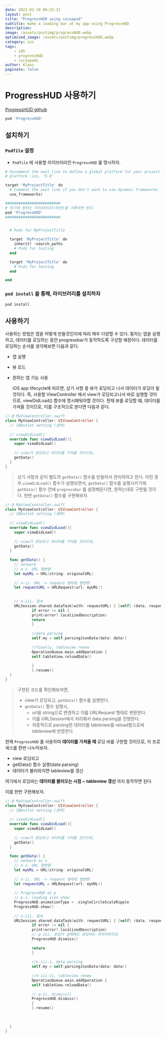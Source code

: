 ```yaml
---
date: 2021-02-18 06:32:21
layout: post
title: "ProgressHUD using cocoapod"
subtitle: make a loading bar at my app using ProgressHUD
description:
image: /assets/postimg/progressHUD.webp
optimized_image: /assets/postimg/progressHUD.webp
category: ios
tags:
    - iOS
    - progressHUD
    - cocoapods
author: Klaus
paginate: false
---
```




# ProgressHUD 사용하기



[ProgressHUD github](https://github.com/relatedcode/ProgressHUD)

``` zsh
pod 'ProgressHUD'
```



## 설치하기



### `Podfile` 설정

- `Podfile` 에 사용할 라이브러리인 `ProgressHUD` 를 명시하자.

``` zsh
# Uncomment the next line to define a global platform for your project
# platform :ios, '9.0'

target 'MyProjectTitle' do
  # Comment the next line if you don't want to use dynamic frameworks
  use_frameworks!

#########################
# 여기에 원하는 라이브러리(+버전)을 기록하면 된다.
pod 'ProgressHUD'
#########################


  # Pods for MyProjectTitle

  target 'MyProjectTitle' do
    inherit! :search_paths
    # Pods for testing
  end

  target 'MyProjectTitle' do
    # Pods for testing
  end

end
```



### `pod install`  을 통해, 라이브러리를 설치하자

``` zsh
pod install
```











## 사용하기

 사용하는 방법은 앱을 어떻게 만들것인지에 따라 매우 다양할 수 있다. 필자는 앱을 실행하고, 데이터를 로딩하는 동안 progressbar가 동작하도록 구성할 예정이다. 데이터를 로딩하는 순서를 생각해보면 다음과 같다.

- 앱 실행
- 뷰 로드
- 원하는 앱 기능 사용

  iOS app lifecycle에 따르면, 상기 사항 중 뷰가 로딩되고 나서 데이터가 로딩이 될 것이다. 즉, 사용할 ViewController 에서 view가 로딩되고나서 바로 실행할 것이므로, viewDidLoad() 함수에 명시해둬야할 것이다. 현재 뷰를 로딩할 떄, 데이터를 가져올 것이므로, 이를 구조적으로 본다면 다음과 같다.

``` swift
// @ MyViewController.swift
class MyViewController: UIViewController {
  // IBOutlet setting (생략)
  
  // viewDidLoad()
  override func viewDidLoad(){
    super.viewDidLoad()
    
    // view가 로딩되고 데이터를 가져올 것이므로,
    getData()
  }
}
```

>  상기 사항과 같이 별도의 `getData()` 함수를 만들어서 관리하려고 한다. 이런 경우,`viewDidLoad()` 함수가 실행되면서, `getData()` 함수를 실행시키기에  `getData()` 함수 안에 `progressbar` 를 설정해둔다면, 원하는대로 구현될 것이다. 한번 `getData()` 함수를 구현해보자. 





``` swift
// @ MyViewController.swift
class MyViewController: UIViewController {
  // IBOutlet setting (생략)
  
  // viewDidLoad()
  override func viewDidLoad(){
    super.viewDidLoad()
    
    // view가 로딩되고 데이터를 가져올 것이므로,
    getData()
  }
  
  func getData() {
    // network
    // n-i. URL 형변환
    let myURL = URL(string: originalURL)
    
    // n-ii. URL -> request 형태로 형변환
    let requestURL = URLRequest(url: myURL!)
    
    
    // n-iii. 접속
    URLSession.shared.dataTask(with: requestURL) { [self] (data, response, error) in
            if error != nil {
            print(error?.localizedDescription)
            return
            }
            
            //data parsing
            self.my = self.parsingJsonData(data: data!)
            
            //finally, tableview renew
            OperationQueue.main.addOperation {
            self.tableView.reloadData()
            
            }
            }.resume()
  }
}
```

> 구현된 코드를 확인해보자면, 
>
> - view가 로딩되고, `getData()` 함수를 실행한다.
> - `getData()` 함수 실행시, 
>   - url을 string으로 변경하고 이를 URLRequest 형태로 변환한다.
>   - 이를 URLSession에서 처리해서 data parsing을 진행한다.
>   - 최종적으로 parsing한 데이터를 tableview를 reload함으로써 tableview에 반영한다.



현재 `ProgressHUD` 를 사용하여 **데이터를 가져올 때** 로딩 바를 구현할 것이므로, 이 프로세스를 한번 나누어보자.

- view 로딩되고
- getData() 함수 실행(data parsing)
- 데이터가 불러와지면 tableview를 갱신

여기에서 로딩바는 **데이터를 불러오는 시점 ~ tableview 갱신** 까지 동작하면 된다.



이를 한번 구현해보자.

``` swift
// @ MyViewController.swift
class MyViewController: UIViewController {
  // IBOutlet setting (생략)
  
  // viewDidLoad()
  override func viewDidLoad(){
    super.viewDidLoad()
    
    // view가 로딩되고 데이터를 가져올 것이므로,
    getData()
  }
  
  func getData() {
    // network as n
    // n-i. URL 형변환
    let myURL = URL(string: originalURL)
    
    // n-ii. URL -> request 형태로 형변환
    let requestURL = URLRequest(url: myURL!)
    
    // ProgressHUD as p
    // p-i. loading icon show
    ProgressHUD.animationType = .singleCircleScaleRipple
    ProgressHUD.show()
    
    // n-iii. 접속
    URLSession.shared.dataTask(with: requestURL) { [self] (data, response, error) in
            if error != nil {
            print(error?.localizedDescription)
            // p-iii. 로딩이 실패해도 로딩바는 꺼져야하므로
            ProgressHUD.dismiss()
            
            return
            }
            
            //n-iii-i. data parsing
            self.my = self.parsingJsonData(data: data!)
            
            //n-iii-ii, tableview renew
            OperationQueue.main.addOperation {
            self.tableView.reloadData()
            
            // p-ii. dismiss()
            ProgressHUD.dismiss()
            }
            }.resume()
    
    
    
  }
}
```



